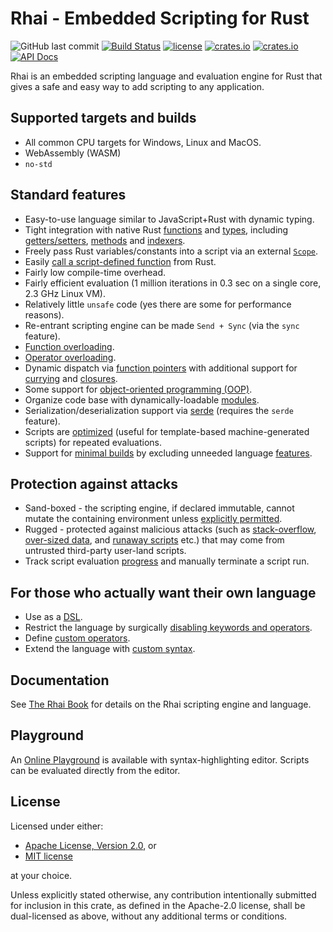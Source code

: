 Rhai - Embedded Scripting for Rust
=================================

![GitHub last commit](https://img.shields.io/github/last-commit/jonathandturner/rhai)
[![Build Status](https://github.com/jonathandturner/rhai/workflows/Build/badge.svg)](https://github.com/jonathandturner/rhai/actions)
[![license](https://img.shields.io/github/license/jonathandturner/rhai)](https://github.com/license/jonathandturner/rhai)
[![crates.io](https://img.shields.io/crates/v/rhai.svg)](https://crates.io/crates/rhai/)
[![crates.io](https://img.shields.io/crates/d/rhai)](https://crates.io/crates/rhai/)
[![API Docs](https://docs.rs/rhai/badge.svg)](https://docs.rs/rhai/)

Rhai is an embedded scripting language and evaluation engine for Rust that gives a safe and easy way
to add scripting to any application.

Supported targets and builds
---------------------------

* All common CPU targets for Windows, Linux and MacOS.
* WebAssembly (WASM)
* `no-std`

Standard features
-----------------

* Easy-to-use language similar to JavaScript+Rust with dynamic typing.
* Tight integration with native Rust [functions](https://schungx.github.io/rhai/rust/functions.html) and [types]([#custom-types-and-methods](https://schungx.github.io/rhai/rust/custom.html)), including [getters/setters](https://schungx.github.io/rhai/rust/getters-setters.html), [methods](https://schungx.github.io/rhai/rust/custom.html) and [indexers](https://schungx.github.io/rhai/rust/indexers.html).
* Freely pass Rust variables/constants into a script via an external [`Scope`](https://schungx.github.io/rhai/rust/scope.html).
* Easily [call a script-defined function](https://schungx.github.io/rhai/engine/call-fn.html) from Rust.
* Fairly low compile-time overhead.
* Fairly efficient evaluation (1 million iterations in 0.3 sec on a single core, 2.3 GHz Linux VM).
* Relatively little `unsafe` code (yes there are some for performance reasons).
* Re-entrant scripting engine can be made `Send + Sync` (via the `sync` feature).
* [Function overloading](https://schungx.github.io/rhai/language/overload.html).
* [Operator overloading](https://schungx.github.io/rhai/rust/operators.html).
* Dynamic dispatch via [function pointers](https://schungx.github.io/rhai/language/fn-ptr.html) with additional support for [currying](https://schungx.github.io/rhai/language/fn-curry.html) and [closures](https://schungx.github.io/rhai/language/fn-closure.html).
* Some support for [object-oriented programming (OOP)](https://schungx.github.io/rhai/language/oop.html).
* Organize code base with dynamically-loadable [modules](https://schungx.github.io/rhai/language/modules.html).
* Serialization/deserialization support via [serde](https://crates.io/crates/serde) (requires the `serde` feature).
* Scripts are [optimized](https://schungx.github.io/rhai/engine/optimize.html) (useful for template-based machine-generated scripts) for repeated evaluations.
* Support for [minimal builds](https://schungx.github.io/rhai/start/builds/minimal.html) by excluding unneeded language [features](https://schungx.github.io/rhai/start/features.html).

Protection against attacks
--------------------------

* Sand-boxed - the scripting engine, if declared immutable, cannot mutate the containing environment unless [explicitly permitted](https://schungx.github.io/rhai/patterns/control.html).
* Rugged - protected against malicious attacks (such as [stack-overflow](https://schungx.github.io/rhai/safety/max-call-stack.html), [over-sized data](https://schungx.github.io/rhai/safety/max-string-size.html), and [runaway scripts](https://schungx.github.io/rhai/safety/max-operations.html) etc.) that may come from untrusted third-party user-land scripts.
* Track script evaluation [progress](https://schungx.github.io/rhai/safety/progress.html) and manually terminate a script run.

For those who actually want their own language
---------------------------------------------

* Use as a [DSL](https://schungx.github.io/rhai/engine/dsl.html).
* Restrict the language by surgically [disabling keywords and operators](https://schungx.github.io/rhai/engine/disable.html).
* Define [custom operators](https://schungx.github.io/rhai/engine/custom-op.html).
* Extend the language with [custom syntax](https://schungx.github.io/rhai/engine/custom-syntax.html).

Documentation
-------------

See [The Rhai Book](https://schungx.github.io/rhai) for details on the Rhai scripting engine and language.

Playground
----------

An [Online Playground](https://alvinhochun.github.io/rhai-demo/) is available with syntax-highlighting editor.
Scripts can be evaluated directly from the editor.

License
-------

Licensed under either:

* [Apache License, Version 2.0](https://github.com/jonathandturner/rhai/blob/master/LICENSE-APACHE.txt), or
* [MIT license](https://github.com/jonathandturner/rhai/blob/master/LICENSE-MIT.txt)

at your choice.

Unless explicitly stated otherwise, any contribution intentionally submitted
for inclusion in this crate, as defined in the Apache-2.0 license, shall
be dual-licensed as above, without any additional terms or conditions.

